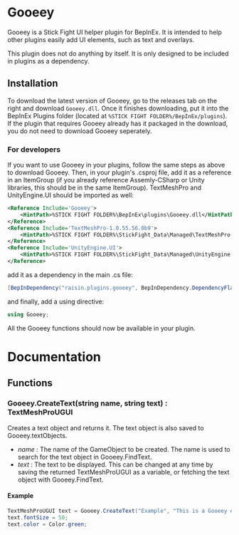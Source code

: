 # Gooeey
Gooeey is a Stick Fight UI helper plugin for BepInEx. It is intended to help other plugins easily add UI elements, such as text and overlays.

This plugin does not do anything by itself. It is only designed to be included in plugins as a dependency.

## Installation
To download the latest version of Gooeey, go to the releases tab on the right and download `Gooeey.dll`. Once it finishes downloading, put it into the BepInEx Plugins folder (located at `%STICK FIGHT FOLDER%/BepInEx/plugins`). If the plugin that requires Gooeey already has it packaged in the download, you do not need to download Gooeey seperately.

### For developers
If you want to use Gooeey in your plugins, follow the same steps as above to download Gooeey. Then, in your plugin's .csproj file, add it as a reference in an ItemGroup (if you already reference Assemly-CSharp or Unity libraries, this should be in the same ItemGroup). TextMeshPro and UnityEngine.UI should be imported as well:
```xml
<Reference Include='Gooeey'>
	<HintPath>%STICK FIGHT FOLDER%\BepInEx\plugins\Gooeey.dll</HintPath>
</Reference>
<Reference Include='TextMeshPro-1.0.55.56.0b9'>
	<HintPath>%STICK FIGHT FOLDER%\StickFight_Data\Managed\TextMeshPro-1.0.55.56.0b9.dll</HintPath>
</Reference>
<Reference Include='UnityEngine.UI'>
	<HintPath>%STICK FIGHT FOLDER%\StickFight_Data\Managed\UnityEngine.UI.dll</HintPath>
</Reference>
```
add it as a dependency in the main .cs file:
```cs
[BepInDependency("raisin.plugins.gooeey", BepInDependency.DependencyFlags.HardDependency)]
```
and finally, add a using directive:
```cs
using Gooeey;
```
All the Gooeey functions should now be available in your plugin.

# Documentation

## Functions

### Gooeey.CreateText(string name, string text) : TextMeshProUGUI
Creates a text object and returns it. The text object is also saved to Gooeey.textObjects.

* _name_ : The name of the GameObject to be created. The name is used to search for the text object in Gooeey.FindText.
* _text_ : The text to be displayed. This can be changed at any time by saving the returned TextMeshProUGUI as a variable, or fetching the text object with Gooeey.FindText.

#### Example
```cs
TextMeshProUGUI text = Gooeey.CreateText("Example", "This is a Gooeey example.")
text.fontSize = 50;
text.color = Color.green;
```
